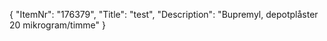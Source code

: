 {
  "ItemNr": "176379",
  "Title": "test",
  "Description": "Bupremyl, depotplåster 20 mikrogram/timme"
}